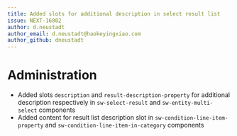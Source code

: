 ```yaml
---
title: Added slots for additional description in select result list
issue: NEXT-16802
author: d.neustadt
author_email: d.neustadt@haokeyingxiao.com 
author_github: dneustadt
---
```

# Administration
* Added slots `description` and `result-description-property` for additional description respectively in `sw-select-result` and `sw-entity-multi-select` components
* Added content for result list description slot in `sw-condition-line-item-property` and `sw-condition-line-item-in-category` components

